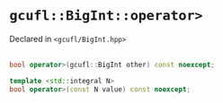 # `gcufl::BigInt::operator>`
Declared in `<gcufl/BigInt.hpp>`
<br/><br/>
```cpp
bool operator>(gcufl::BigInt other) const noexcept;

template <std::integral N>
bool operator>(const N value) const noexcept;
```
